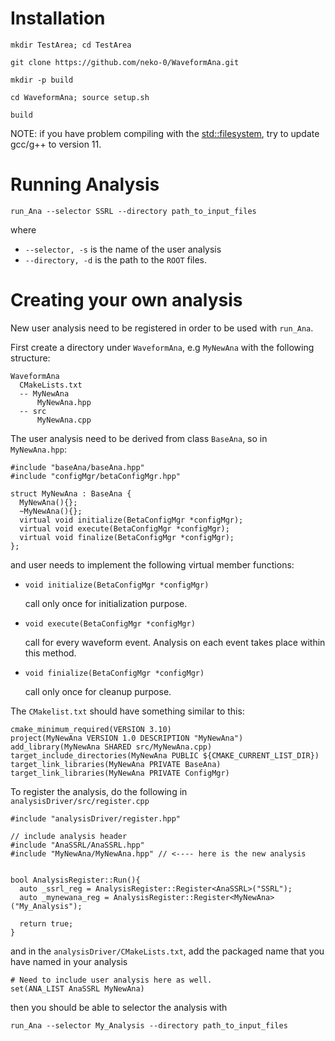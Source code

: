 # Installation
`mkdir TestArea; cd TestArea`

`git clone https://github.com/neko-0/WaveformAna.git`

`mkdir -p build`

`cd WaveformAna; source setup.sh`

`build`

NOTE: if you have problem compiling with the <std::filesystem>, try to update
gcc/g++ to version 11.

# Running Analysis

`run_Ana --selector SSRL --directory path_to_input_files`

where
  - `--selector, -s` is the name of the user analysis
  - `--directory, -d` is the path to the `ROOT` files.

# Creating your own analysis

New user analysis need to be registered in order to be used with `run_Ana`.

First create a directory under `WaveformAna`, e.g `MyNewAna` with the following
structure:

```
WaveformAna
  CMakeLists.txt
  -- MyNewAna
      MyNewAna.hpp
  -- src
      MyNewAna.cpp
```

The user analysis need to be derived from class `BaseAna`, so in `MyNewAna.hpp`:

```
#include "baseAna/baseAna.hpp"
#include "configMgr/betaConfigMgr.hpp"

struct MyNewAna : BaseAna {
  MyNewAna(){};
  ~MyNewAna(){};
  virtual void initialize(BetaConfigMgr *configMgr);
  virtual void execute(BetaConfigMgr *configMgr);
  virtual void finalize(BetaConfigMgr *configMgr);
};
```

and user needs to implement the following virtual member functions:
  - `void initialize(BetaConfigMgr *configMgr)`

    call only once for initialization purpose.

  - `void execute(BetaConfigMgr *configMgr)`

    call for every waveform event. Analysis on each event takes place within this method.

  - `void finialize(BetaConfigMgr *configMgr)`

    call only once for cleanup purpose.

The `CMakelist.txt` should have something similar to this:

```
cmake_minimum_required(VERSION 3.10)
project(MyNewAna VERSION 1.0 DESCRIPTION "MyNewAna")
add_library(MyNewAna SHARED src/MyNewAna.cpp)
target_include_directories(MyNewAna PUBLIC ${CMAKE_CURRENT_LIST_DIR})
target_link_libraries(MyNewAna PRIVATE BaseAna)
target_link_libraries(MyNewAna PRIVATE ConfigMgr)
```

To register the analysis, do the following in `analysisDriver/src/register.cpp`

```
#include "analysisDriver/register.hpp"

// include analysis header
#include "AnaSSRL/AnaSSRL.hpp"
#include "MyNewAna/MyNewAna.hpp" // <---- here is the new analysis


bool AnalysisRegister::Run(){
  auto _ssrl_reg = AnalysisRegister::Register<AnaSSRL>("SSRL");
  auto _mynewana_reg = AnalysisRegister::Register<MyNewAna>("My_Analysis");

  return true;
}
```

and in the `analysisDriver/CMakeLists.txt`, add the packaged name that you have
named in your analysis

```
# Need to include user analysis here as well.
set(ANA_LIST AnaSSRL MyNewAna)
```

then you should be able to selector the analysis with

`run_Ana --selector My_Analysis --directory path_to_input_files`

